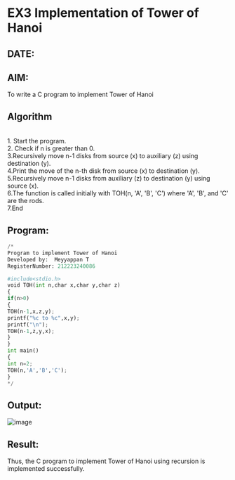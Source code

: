 
# EX3 Implementation of Tower of Hanoi
## DATE:
## AIM:
To write a C program to implement Tower of Hanoi

## Algorithm
<br>1. Start the program.
<br>2. Check if n is greater than 0.
<br>3.Recursively move n-1 disks from source (x) to auxiliary (z) using destination (y).
<br>4.Print the move of the n-th disk from source (x) to destination (y).
<br>5.Recursively move n-1 disks from auxiliary (z) to destination (y) using source (x).
<br>6.The function is called initially with TOH(n, 'A', 'B', 'C') where 'A', 'B', and 'C' are the rods.
<br>7.End
 
## Program:
```py
/*
Program to implement Tower of Hanoi
Developed by:  Meyyappan T
RegisterNumber: 212223240086

#include<stdio.h> 
void TOH(int n,char x,char y,char z) 
{ 
if(n>0) 
{ 
TOH(n-1,x,z,y); 
printf("%c to %c",x,y); 
printf("\n"); 
TOH(n-1,z,y,x); 
} 
} 
int main() 
{ 
int n=2; 
TOH(n,'A','B','C'); 
}
*/
```

## Output:

![image](https://github.com/user-attachments/assets/fa455837-895f-4d39-b8a4-1bde186b585a)


## Result:
Thus, the C program to implement Tower of Hanoi using recursion is implemented successfully.
